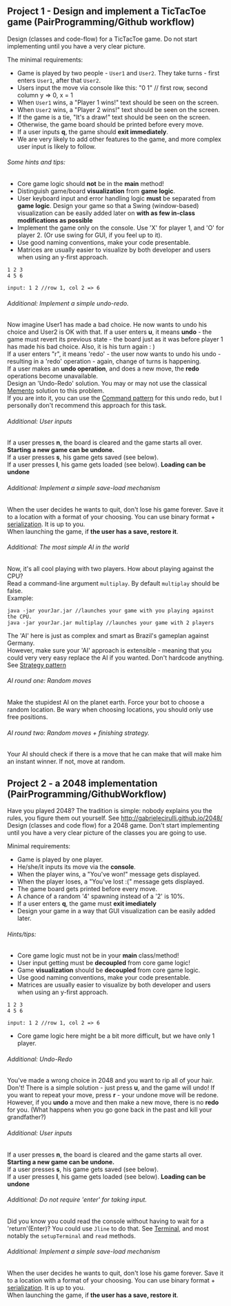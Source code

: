 ## Project 1 - Design and implement a TicTacToe game (PairProgramming/Github workflow)
Design (classes and code-flow) for a TicTacToe game. Do not start implementing until you have a very clear picture.

The minimal requirements: 

- Game is played by two people - `User1` and `User2`. They take turns - first enters `User1`, after that `User2`.
- Users input the move via console like this: "0 1" // first row, second column y => 0, x = 1
- When `User1` wins, a "Player 1 wins!" text should be seen on the screen.
- When `User2` wins, a "Player 2 wins!" text should be seen on the screen.
- If the game is a tie, "It's a draw!" text should be seen on the screen.
- Otherwise, the game board should be printed before every move.
- If a user inputs **q**, the game should **exit immediately**.
- We are very likely to add other features to the game, and more complex user input is likely to follow.  

###### Some hints and tips:  

- Core game logic should **not** be in the **main** method!
- Distinguish game/board **visualization** from **game logic**.
- User keyboard input and error handling logic **must** be separated from **game logic**. Design your game so that a Swing (window-based) visualization can be easily added later on **with as few in-class modifications as possible**
- Implement the game only on the console. Use 'X' for player 1, and 'O' for player 2. (Or use swing for GUI, if you feel up to it). 
- Use good naming conventions, make your code presentable.
- Matrices are usually easier to visualize by both developer and users when using an y-first approach.
```
1 2 3 
4 5 6

input: 1 2 //row 1, col 2 => 6
```


###### Additional: Implement a simple undo-redo.
Now imagine User1 has made a bad choice. He now wants to undo his choice and User2 is OK with that. 
If a user enters **u**, it means **undo** - the game must revert its previous state - the board just as it was before player 1 has made his bad choice. 
Also, it is his turn again : )  
If a user enters "r", it means 'redo' - the user now wants to undo his undo - resulting in a 'redo' operation - again, change of turns is happening.  
If a user makes an **undo operation**, and does a new move, the **redo** operations become unavailable.  
Design an 'Undo-Redo' solution. You may or may not use the classical [Memento](http://en.wikipedia.org/wiki/Memento_pattern) solution to this problem.	  
If you are into it, you can use the [Command pattern](http://gamedevelopment.tutsplus.com/tutorials/let-your-players-undo-their-in-game-mistakes-with-the-command-pattern--gamedev-1391) for this undo redo, but I personally don't recommend this approach for this task.
 

###### Additional: User inputs
If a user presses **n**, the board is cleared and the game starts all over. **Starting a new game can be undone.**  
If a user presses **s**, his game gets saved (see below).   
If a user presses **l**, his game gets loaded (see below). **Loading can be undone**   


###### Additional: Implement a simple save-load mechanism
When the user decides he wants to quit, don't lose his game forever. Save it to a location with a format of your choosing. You can use binary format + [serialization](http://www.tutorialspoint.com/java/java_serialization.htm). It is up to you.   
When launching the game, if **the user has a save, restore it**.  

###### Additional: The most simple AI in the world
Now, it's all cool playing with two players. How about playing against the CPU?   
Read a command-line argument `multiplay`. By default `multiplay` should be false.  
Example:  
```
java -jar yourJar.jar //launches your game with you playing against the CPU.
java -jar yourJar.jar multiplay //launches your game with 2 players
```

The 'AI' here is just as complex and smart as Brazil's gameplan against Germany.  
However, make sure your 'AI' approach is extensible - meaning that you could very very easy replace the AI if you wanted. Don't hardcode anything. See [Strategy pattern](http://java.dzone.com/articles/design-patterns-strategy)
###### AI round one: Random moves
Make the stupidest AI on the planet earth. Force your bot to choose a random location. Be wary when choosing locations, you should only use free positions.   

###### AI round two: Random moves + finishing strategy.
Your AI should check if there is a move that he can make that will make him an instant winner. If not, move at random.  


## Project 2 - a 2048 implementation (PairProgramming/GithubWorkflow)
Have you played 2048? The tradition is simple: nobody explains you the rules, you figure them out yourself. See http://gabrielecirulli.github.io/2048/  
Design (classes and code flow)  for a 2048 game. Don't start implementing until you have a very clear picture of the classes you are going to use.  

Minimal requirements: 
- Game is played by one player.
- He/she/it inputs its move via the **console**. 
- When the player wins, a "You've won!" message gets displayed.
- When the player loses, a "You've lost :(" message gets displayed.
- The game board gets printed before every move.
- A chance of a random '4' spawning instead of a '2' is 10%.
- If a user enters **q**, the game must **exit imediately**   
- Design your game in a way that GUI visualization can be easily added later.


###### Hints/tips:  
- Core game logic must not be in your **main** class/method!
- User input getting must be **decoupled** from core game logic!
- Game **visualization** should be **decoupled** from core game logic.
- Use good naming conventions, make your code presentable.
- Matrices are usually easier to visualize by both developer and users when using an y-first approach.
```
1 2 3 
4 5 6

input: 1 2 //row 1, col 2 => 6
```
- Core game logic here might be a bit more difficult, but we have only 1 player.


###### Additional: Undo-Redo
You've made a wrong choice in 2048 and you want to rip all of your hair. Don't! There is a simple solution - just press **u**, and the game will undo! If you want to repeat your move, press **r** - your undone move will be redone.   
However, if you **undo** a move and then make a new move, there is no **redo** for you. (What happens when you go gone back in the past and kill your grandfather?)

###### Additional: User inputs
If a user presses **n**, the board is cleared and the game starts all over. **Starting a new game can be undone.**  
If a user presses **s**, his game gets saved (see below).   
If a user presses **l**, his game gets loaded (see below). **Loading can be undone**   

###### Additional: Do not require 'enter' for taking input.
Did you know you could read the console without having to wait for a 'return'(Enter)? You could use `Jline` to do that. See [Terminal](http://jline.sourceforge.net/apidocs/jline/Terminal.html), and most notably the `setupTerminal` and `read` methods.

###### Additional: Implement a simple save-load mechanism
When the user decides he wants to quit, don't lose his game forever. Save it to a location with a format of your choosing. You can use binary format + [serialization](http://www.tutorialspoint.com/java/java_serialization.htm). It is up to you.   
When launching the game, if **the user has a save, restore it**.  


